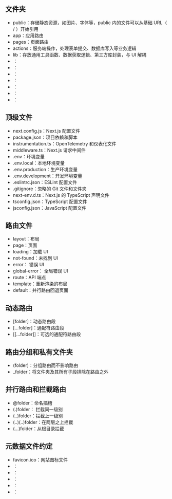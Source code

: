 ## 文件夹

* public：存储静态资源，如图片、字体等，public 内的文件可以从基础 URL（ / ）开始引用
* app：应用路由
* pages：页面路由
* actions：服务端操作，处理表单提交、数据库写入等业务逻辑
* lib：存放​​通用工具函数、数据获取逻辑、第三方库封装​​，与 UI 解耦
* ：
* ：
* ：
* ：
* ：
* ：
* ：

## 顶级文件

* next.config.js：Next.js 配置文件
* package.json：项目依赖和脚本
* instrumentation.ts：OpenTelemetry 和仪表化文件
* middleware.ts：Next.js 请求中间件
* .env：环境变量
* .env.local：本地环境变量
* .env.production：生产环境变量
* .env.development：开发环境变量
* .eslintrc.json：ESLint 配置文件
* .gitignore：忽略的 Git 文件和文件夹
* next-env.d.ts：Next.js 的 TypeScript 声明文件
* tsconfig.json：TypeScript 配置文件
* jsconfig.json：JavaScript 配置文件
## 路由文件

* layout：布局
* page：页面
* loading：加载 UI
* not-found：未找到 UI
* error： 错误 UI
* global-error： 全局错误 UI
* route：API 端点
* template：重新渲染的布局
* default：并行路由回退页面
## 动态路由

* [folder]：动态路由段
* [...folder]：通配符路由段
* [[...folder]]：可选的通配符路由段
## 路由分组和私有文件夹

* (folder)：分组路由而不影响路由
* _folder：将文件夹及其所有子段排除在路由之外
## 并行路由和拦截路由

* @folder：命名插槽
* (.)folder： 拦截同一级别
* (..)folder：拦截上一级别
* (..)(..)folder：在两层之上拦截
* (...)folder：从根目录拦截
## 元数据文件约定

* favicon.ico：网站图标文件
* ：
* ：
* ：
* ：
* ：
